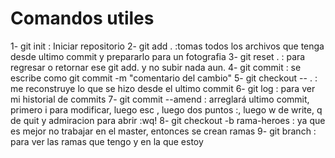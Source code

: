 # Comandos utiles

1- git  init : Iniciar repositorio
2- git add .  :tomas todos los archivos que tenga desde ultimo commit y prepararlo para un fotografia
3- git reset . : para regresar o retornar ese git add. y no subir nada aun.
4- git commit : se escribe como git commit -m "comentario del cambio"
5- git checkout -- .  : me reconstruye lo que se hizo desde el ultimo commit
6- git log : para ver mi historial de commits
7- git commit --amend : arreglará ultimo commit, primero i para modificar, luego esc , luego dos puntos :, luego w de write, q de quit y admiracion para abrir :wq!
8- git checkout -b rama-heroes  : ya que es mejor no trabajar en el master, entonces se crean ramas
9- git branch : para ver las ramas que tengo y en la que estoy